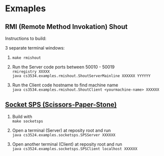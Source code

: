 # Exmaples
## RMI (Remote Method Invokation) Shout

Instructions to build:

3 separate terminal windows:
1. `make rmishout`

2. Run the Server code ports between 50010 - 50019 \
`rmiregistry XXXXX` \
`java cs3534.examples.rmishout.ShoutServerMainline XXXXXX YYYYYY`

3. Run the Client code
hostname to find machine name \
`java cs3534.examples.rmishout.ShoutClient <yourmachine-name> XXXXXX`

## [Socket SPS (Scissors-Paper-Stone)](/cs3534/examples/socketsps/)

1. Build with \
`make socketsps`

2. Open a terminal (Server) at reposity root and run \
`java cs3524.examples.socketsps.SPSServer XXXXXX`

3. Open another terminal (Client) at reposity root and run \
`java cs3524.examples.socketsps.SPSClient localhost XXXXXX`
